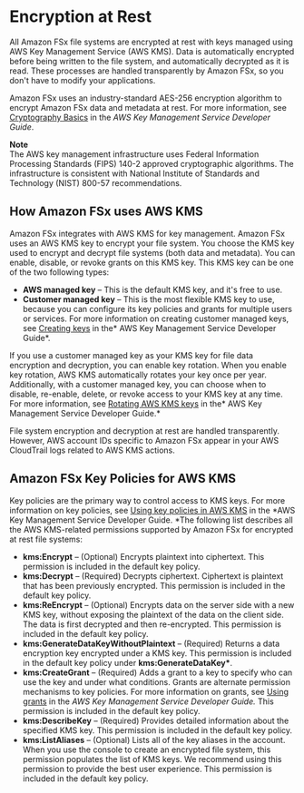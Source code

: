 # Encryption at Rest<a name="encryption-at-rest"></a>

All Amazon FSx file systems are encrypted at rest with keys managed using AWS Key Management Service \(AWS KMS\)\. Data is automatically encrypted before being written to the file system, and automatically decrypted as it is read\. These processes are handled transparently by Amazon FSx, so you don't have to modify your applications\.

Amazon FSx uses an industry\-standard AES\-256 encryption algorithm to encrypt Amazon FSx data and metadata at rest\. For more information, see [Cryptography Basics](https://docs.aws.amazon.com/kms/latest/developerguide/crypto-intro.html) in the *AWS Key Management Service Developer Guide*\.

**Note**  
The AWS key management infrastructure uses Federal Information Processing Standards \(FIPS\) 140\-2 approved cryptographic algorithms\. The infrastructure is consistent with National Institute of Standards and Technology \(NIST\) 800\-57 recommendations\.

## How Amazon FSx uses AWS KMS<a name="EFSKMS"></a>

Amazon FSx integrates with AWS KMS for key management\. Amazon FSx uses an AWS KMS key to encrypt your file system\. You choose the KMS key used to encrypt and decrypt file systems \(both data and metadata\)\. You can enable, disable, or revoke grants on this KMS key\. This KMS key can be one of the two following types:
+ **AWS managed key** – This is the default KMS key, and it's free to use\.
+ **Customer managed key** – This is the most flexible KMS key to use, because you can configure its key policies and grants for multiple users or services\. For more information on creating customer managed keys, see [Creating keys](https://docs.aws.amazon.com/kms/latest/developerguide/create-keys.html) in the* AWS Key Management Service Developer Guide*\.

If you use a customer managed key as your KMS key for file data encryption and decryption, you can enable key rotation\. When you enable key rotation, AWS KMS automatically rotates your key once per year\. Additionally, with a customer managed key, you can choose when to disable, re\-enable, delete, or revoke access to your KMS key at any time\. For more information, see [Rotating AWS KMS keys](https://docs.aws.amazon.com/kms/latest/developerguide/rotate-keys.html) in the* AWS Key Management Service Developer Guide\.*

File system encryption and decryption at rest are handled transparently\. However, AWS account IDs specific to Amazon FSx appear in your AWS CloudTrail logs related to AWS KMS actions\. 

## Amazon FSx Key Policies for AWS KMS<a name="FSxKMSPolicy"></a>

Key policies are the primary way to control access to KMS keys\. For more information on key policies, see [Using key policies in AWS KMS](https://docs.aws.amazon.com/kms/latest/developerguide/key-policies.html) in the *AWS Key Management Service Developer Guide\. *The following list describes all the AWS KMS\-related permissions supported by Amazon FSx for encrypted at rest file systems:
+ **kms:Encrypt** – \(Optional\) Encrypts plaintext into ciphertext\. This permission is included in the default key policy\.
+ **kms:Decrypt** – \(Required\) Decrypts ciphertext\. Ciphertext is plaintext that has been previously encrypted\. This permission is included in the default key policy\.
+ **kms:ReEncrypt** – \(Optional\) Encrypts data on the server side with a new KMS key, without exposing the plaintext of the data on the client side\. The data is first decrypted and then re\-encrypted\. This permission is included in the default key policy\.
+ **kms:GenerateDataKeyWithoutPlaintext** – \(Required\) Returns a data encryption key encrypted under a KMS key\. This permission is included in the default key policy under **kms:GenerateDataKey\***\.
+ **kms:CreateGrant** – \(Required\) Adds a grant to a key to specify who can use the key and under what conditions\. Grants are alternate permission mechanisms to key policies\. For more information on grants, see [Using grants](https://docs.aws.amazon.com/kms/latest/developerguide/grants.html) in the *AWS Key Management Service Developer Guide\.* This permission is included in the default key policy\.
+ **kms:DescribeKey** – \(Required\) Provides detailed information about the specified KMS key\. This permission is included in the default key policy\.
+ **kms:ListAliases** – \(Optional\) Lists all of the key aliases in the account\. When you use the console to create an encrypted file system, this permission populates the list of KMS keys\. We recommend using this permission to provide the best user experience\. This permission is included in the default key policy\.